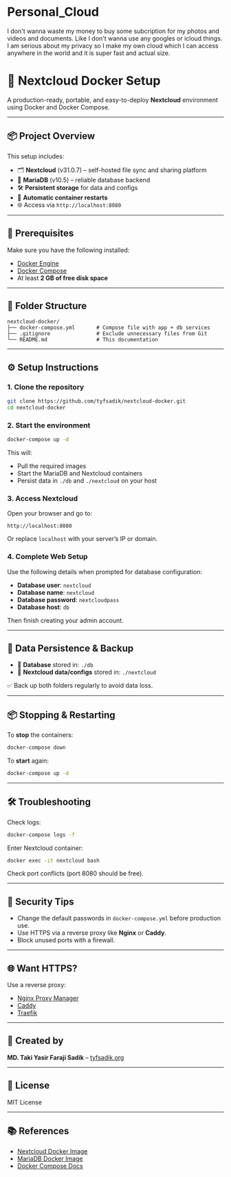 # Personal_Cloud
I don't wanna waste my money to buy some subcription for my photos and videos and documents. Like I don't wanna use any googles or icloud things. I am serious about my privacy so I make my own cloud which I can access anywhere in the world and it is super fast and actual size. 

# 🚀 Nextcloud Docker Setup

A production-ready, portable, and easy-to-deploy **Nextcloud** environment using Docker and Docker Compose.

---

## 📦 Project Overview

This setup includes:

- 🗂️ **Nextcloud** (v31.0.7) – self-hosted file sync and sharing platform  
- 🐬 **MariaDB** (v10.5) – reliable database backend  
- 🛠️ **Persistent storage** for data and configs  
- 🔄 **Automatic container restarts**  
- 🌐 Access via `http://localhost:8080`  

---

## 🧰 Prerequisites

Make sure you have the following installed:

- [Docker Engine](https://docs.docker.com/get-docker/)
- [Docker Compose](https://docs.docker.com/compose/install/)
- At least **2 GB of free disk space**

---

## 📁 Folder Structure

```
nextcloud-docker/
├── docker-compose.yml       # Compose file with app + db services
├── .gitignore               # Exclude unnecessary files from Git
└── README.md                # This documentation
```

---

## ⚙️ Setup Instructions

### 1. Clone the repository

```bash
git clone https://github.com/tyfsadik/nextcloud-docker.git
cd nextcloud-docker
```

### 2. Start the environment

```bash
docker-compose up -d
```

This will:

- Pull the required images
- Start the MariaDB and Nextcloud containers
- Persist data in `./db` and `./nextcloud` on your host

### 3. Access Nextcloud

Open your browser and go to:

```
http://localhost:8080
```

Or replace `localhost` with your server’s IP or domain.

### 4. Complete Web Setup

Use the following details when prompted for database configuration:

- **Database user**: `nextcloud`
- **Database name**: `nextcloud`
- **Database password**: `nextcloudpass`
- **Database host**: `db`

Then finish creating your admin account.

---

## 💾 Data Persistence & Backup

- 🐬 **Database** stored in: `./db`
- 📁 **Nextcloud data/configs** stored in: `./nextcloud`

✅ Back up both folders regularly to avoid data loss.

---

## 📦 Stopping & Restarting

To **stop** the containers:

```bash
docker-compose down
```

To **start** again:

```bash
docker-compose up -d
```

---

## 🛠️ Troubleshooting

Check logs:

```bash
docker-compose logs -f
```

Enter Nextcloud container:

```bash
docker exec -it nextcloud bash
```

Check port conflicts (port 8080 should be free).  

---

## 🔐 Security Tips

- Change the default passwords in `docker-compose.yml` before production use.
- Use HTTPS via a reverse proxy like **Nginx** or **Caddy**.
- Block unused ports with a firewall.

---

## 🌐 Want HTTPS?

Use a reverse proxy:

- [Nginx Proxy Manager](https://nginxproxymanager.com/)
- [Caddy](https://caddyserver.com/)
- [Traefik](https://doc.traefik.io/)

---

## 👤 Created by

**MD. Taki Yasir Faraji Sadik** – [tyfsadik.org](https://tyfsadik.org)

---

## 📝 License

MIT License

---

## 📚 References

- [Nextcloud Docker Image](https://hub.docker.com/_/nextcloud)
- [MariaDB Docker Image](https://hub.docker.com/_/mariadb)
- [Docker Compose Docs](https://docs.docker.com/compose/)

